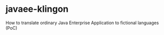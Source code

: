 # javaee-klingon
How to translate ordinary Java Enterprise Application to fictional languages (PoC)

